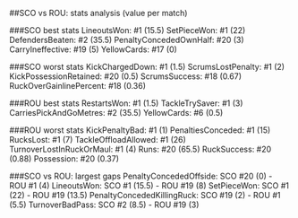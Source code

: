 ##SCO vs ROU: stats analysis (value per match)

###SCO best stats
LineoutsWon: #1 (15.5)
SetPieceWon: #1 (22)
DefendersBeaten: #2 (35.5)
PenaltyConcededOwnHalf: #20 (3)
CarryIneffective: #19 (5)
YellowCards: #17 (0)

###SCO worst stats
KickChargedDown: #1 (1.5)
ScrumsLostPenalty: #1 (2)
KickPossessionRetained: #20 (0.5)
ScrumsSuccess: #18 (0.67)
RuckOverGainlinePercent: #18 (0.36)

###ROU best stats
RestartsWon: #1 (1.5)
TackleTrySaver: #1 (3)
CarriesPickAndGoMetres: #2 (35.5)
YellowCards: #6 (0.5)

###ROU worst stats
KickPenaltyBad: #1 (1)
PenaltiesConceded: #1 (15)
RucksLost: #1 (7)
TackleOffloadAllowed: #1 (26)
TurnoverLostInRuckOrMaul: #1 (4)
Runs: #20 (65.5)
RuckSuccess: #20 (0.88)
Possession: #20 (0.37)

###SCO vs ROU: largest gaps
PenaltyConcededOffside: SCO #20 (0) - ROU #1 (4)
LineoutsWon: SCO #1 (15.5) - ROU #19 (8)
SetPieceWon: SCO #1 (22) - ROU #19 (13.5)
PenaltyConcededKillingRuck: SCO #19 (2) - ROU #1 (5.5)
TurnoverBadPass: SCO #2 (8.5) - ROU #19 (3)
